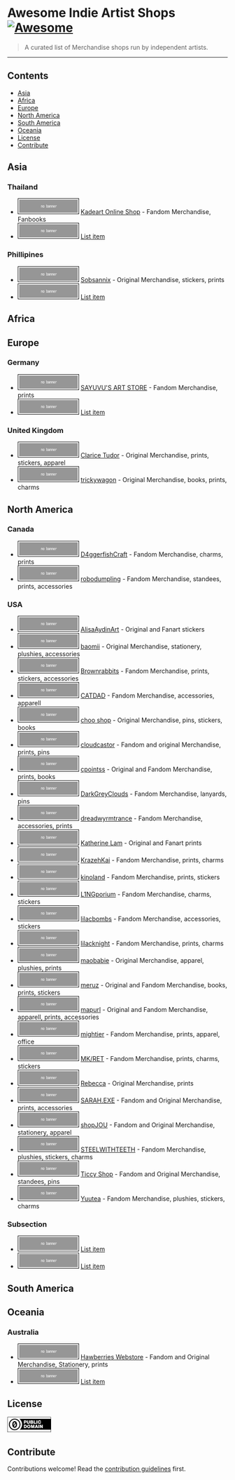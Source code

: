 # Awesome Indie Artist Shops [![Awesome](https://awesome.re/badge.svg)](https://awesome.re)

> A curated list of Merchandise shops run by independent artists.
---

## Contents

- [Asia](#asia)
- [Africa](#africa)
- [Europe](#europe)
- [North America](#north-america)
- [South America](#south-america)
- [Oceania](#oceania)
- [License](#license)
- [Contribute](#contribute)

## Asia

### Thailand

- ![no banner](./media/banner/nobanner.png) [Kadeart Online Shop](https://homu.in.th/kadeart/) - Fandom Merchandise, Fanbooks
- ![no banner](./media/banner/nobanner.png) [List item](http://example.com)

### Phillipines

- ![no banner](./media/banner/nobanner.png) [Sobsannix](https://sobsannix.carrd.co/#cart) - Original Merchandise, stickers, prints
- ![no banner](./media/banner/nobanner.png) [List item](http://example.com)

## Africa

## Europe

### Germany

- ![no banner](./media/banner/nobanner.png) [SAYUVU'S ART STORE](https://sayuyuv.sumupstore.com/) - Fandom Merchandise, prints
- ![no banner](./media/banner/nobanner.png) [List item](http://example.com)

### United Kingdom

- ![no banner](./media/banner/nobanner.png) [Clarice Tudor](https://claricetudor.com/) - Original Merchandise, prints, stickers, apparel
- ![no banner](./media/banner/nobanner.png) [trickywagon](https://trickywagon.net/) - Original Merchandise, books, prints, charms

## North America

### Canada

- ![no banner](./media/banner/nobanner.png) [D4ggerfishCraft](https://www.etsy.com/ca/shop/D4ggerfishCraft) - Fandom Merchandise, charms, prints
- ![no banner](./media/banner/nobanner.png) [robodumpling](https://www.etsy.com/shop/robodumpling) - Fandom Merchandise, standees, prints, accessories

### USA

- ![no banner](./media/banner/nobanner.png) [AlisaAydinArt](https://www.etsy.com/shop/AlisaAydinArt) - Original and Fanart stickers
- ![no banner](./media/banner/nobanner.png) [baomii](https://baomii.shop/) - Original Merchandise, stationery, plushies, accessories
- ![no banner](./media/banner/nobanner.png) [Brownrabbits](https://brownrabbits.org/) - Fandom Merchandise, prints, stickers, accessories
- ![no banner](./media/banner/nobanner.png) [CATDAD](https://catdad.online/) - Fandom Merchandise, accessories, apparell
- ![no banner](./media/banner/nobanner.png) [choo shop](https://chooshop.bigcartel.com/) - Original Merchandise, pins, stickers, books
- ![no banner](./media/banner/nobanner.png) [cloudcastor](https://cloudcastor.bigcartel.com/) - Fandom and original Merchandise, prints, pins
- ![no banner](./media/banner/nobanner.png) [cpointss](https://www.etsy.com/shop/cpointss/) - Original and Fandom Merchandise, prints, books
- ![no banner](./media/banner/nobanner.png) [DarkGreyClouds](https://www.etsy.com/shop/DarkGreyClouds) - Fandom Merchandise, lanyards, pins
- ![no banner](./media/banner/nobanner.png) [dreadwyrmtrance](https://www.etsy.com/shop/dreadwyrmtrance) - Fandom Merchandise, accessories, prints
- ![no banner](./media/banner/nobanner.png) [Katherine Lam](https://www.katherinelam.com/store) - Original and Fanart prints
- ![no banner](./media/banner/nobanner.png) [KrazehKai](https://www.etsy.com/shop/krazehkai/) - Fandom Merchandise, prints, charms
- ![no banner](./media/banner/nobanner.png) [kinoland](https://www.etsy.com/shop/kinoland) - Fandom Merchandise, prints, stickers
- ![no banner](./media/banner/nobanner.png) [L1NGporium](https://www.etsy.com/shop/l1ngporium) - Fandom Merchandise, charms, stickers
- ![no banner](./media/banner/nobanner.png) [lilacbombs](https://www.etsy.com/shop/lilacbombs) - Fandom Merchandise, accessories, stickers
- ![no banner](./media/banner/nobanner.png) [lilacknight](https://www.etsy.com/shop/lilacknight) - Fandom Merchandise, prints, charms
- ![no banner](./media/banner/nobanner.png) [maobabie](https://maobabie.com/) - Original Merchandise, apparel, plushies, prints
- ![no banner](./media/banner/nobanner.png) [meruz](https://meruz.bigcartel.com/) - Original and Fandom Merchandise, books, prints, stickers
- ![no banner](./media/banner/nobanner.png) [mapurl](https://shop.mapurlsyrup.com/) - Original and Fandom Merchandise, apparell, prints, accessories
- ![no banner](./media/banner/nobanner.png) [mightier](https://shop.circle-7.net/) - Fandom Merchandise, prints, apparel, office
- ![no banner](./media/banner/nobanner.png) [MK/RET](https://www.mkret.art/) - Fandom Merchandise, prints, charms, stickers
- ![no banner](./media/banner/nobanner.png) [Rebecca](https://www.etsy.com/shop/repecca) - Original Merchandise, prints
- ![no banner](./media/banner/nobanner.png) [SARAH.EXE](https://sarahdotexe.com/) - Fandom and Original Merchandise, prints, accessories
- ![no banner](./media/banner/nobanner.png) [shopJOU](https://shopjou.bigcartel.com/) - Fandom and Original Merchandise, stationery, apparel
- ![no banner](./media/banner/nobanner.png) [STEELWITHTEETH](https://steelwithteeth.com/) - Fandom Merchandise, plushies, stickers, charms
- ![no banner](./media/banner/nobanner.png) [Ticcy Shop](https://ticcytxshop.storenvy.com/) - Fandom and Original Merchandise, standees, pins
- ![no banner](./media/banner/nobanner.png) [Yuutea](https://yuutea.myshopify.com/) - Fandom Merchandise, plushies, stickers, charms

### Subsection

- ![no banner](./media/banner/nobanner.png) [List item](http://example.com)
- ![no banner](./media/banner/nobanner.png) [List item](http://example.com)

## South America

## Oceania

### Australia

- ![no banner](./media/banner/nobanner.png) [Hawberries Webstore](https://www.hawberries.com/) - Fandom and Original Merchandise, Stationery, prints
- ![no banner](./media/banner/nobanner.png) [List item](http://example.com)

## License

[![App CC-0](./media/license/cc-zero.png)](https://creativecommons.org/publicdomain/zero/1.0/)

## Contribute

Contributions welcome! Read the [contribution guidelines](contributing.md) first.
